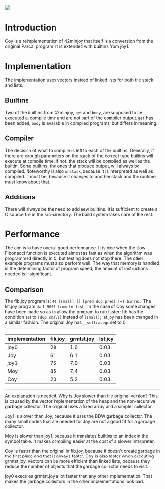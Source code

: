  ![](Wynn.PNG)
==============

Introduction
============

Coy is a reimplementation of 42minjoy that itself is a conversion from the
original Pascal program. It is extended with builtins from joy1.

Implementation
==============

The implementation uses vectors instead of linked lists for both the stack and
lists.

Builtins
--------

Two of the builtins from 42minjoy, `get` and `body`, are supposed to be
executed at compile time and are not part of the compiler output. `get` has
been added, `body` is available in compiled programs, but differs in meaning.

Compiler
--------

The decision of what to compile is left to each of the builtins. Generally, if
there are enough parameters on the stack of the correct type builtins will
execute at compile time; if not, the stack will be compiled as well as the
builtin. Some builtins, the ones that produce output, will always be compiled.
Noteworthy is also `unstack`, because it is interpreted as well as compiled. It
must be, because it changes to another stack and the runtime must know about
that.

Additions
---------

There will always be the need to add new builtins. It is sufficient to create
a C source file in the src-directory. The build system takes care of the rest.

Performance
===========

The aim is to have overall good performance. It is nice when the slow Fibonacci
function is executed almost as fast as when the algorithm was programmed
directly in C, but testing does not stop there. The other example programs must
also perform well. The way that memory is handled is the determining factor of
program speed; the amount of instructions needed is insignificant.

Comparison
----------

The fib.joy program is: `40 [small] [] [pred dup pred] [+] binrec.`
The lst.joy program is: `1 9000 from-to-list.` In the case of Coy some changes
have been made so as to allow the program to run faster: fib has the condition
set to `[dup small]` instead of `[small]`; lst.joy has been changed in a
similar fashion. The original Joy has `__settracegc` set to 0.

  ---------------------------------------------------
  | implementation | fib.joy | grmtst.joy | lst.joy |
  |----------------|---------|------------|---------|
  |           joy0 |      28 |        1.6 |    0.03 |
  |           Joy  |      61 |        6.1 |    0.03 |
  |           joy1 |      76 |        7.0 |    0.03 |
  |           Moy  |      85 |        7.4 |    0.03 |
  |           Coy  |      23 |        5.2 |    0.03 |
  ---------------------------------------------------

An explanation is needed. Why is Joy slower than the original version? This is
caused by the vector implementation of the heap and the non-recursive garbage
collector. The original uses a fixed array and a simpler collector.

Joy1 is slower than Joy, because it uses the BDW garbage collector. The many
small nodes that are needed for Joy are not a good fit for a garbage collector.

Moy is slower than joy1, because it translates builtins to an index in the
symbol table. It makes compiling easier at the cost of a slower interpreter.

Coy is faster than the original in fib.joy, because it doesn't create garbage
in the first place and that is always faster. Coy is also faster when executing
grmtst.joy. Vectors can be more efficient than linked lists, because they
reduce the number of objects that the garbage collector needs to visit.

joy0 executes grmtst.joy a lot faster than any other implementation. That makes
the garbage collectors in the other implementations look bad.

